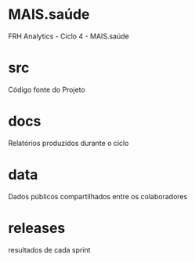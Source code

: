 MAIS.saúde
==========

FRH Analytics - Ciclo 4 - MAIS.saúde

# src

Código fonte do Projeto

# docs

Relatórios produzidos durante o ciclo

# data

Dados públicos compartilhados entre os colaboradores

# releases

resultados de cada sprint